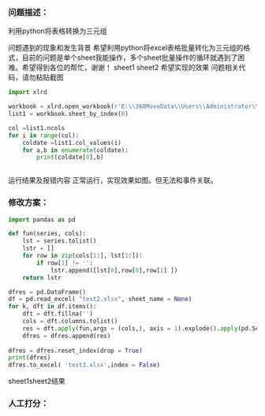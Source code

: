 ### 问题描述：
<p>利用python将表格转换为三元组</p>
问题遇到的现象和发生背景
希望利用python将excel表格批量转化为三元组的格式，目前的问题是单个sheet我能操作，多个sheet批量操作的循环就遇到了困难。希望得到各位的帮忙，谢谢！
sheet1
sheet2
希望实现的效果
问题相关代码，请勿粘贴截图

```python
import xlrd

workbook = xlrd.open_workbook(r'E:\\360MoveData\\Users\\Administrator\\Desktop\\存在结束.xls')
list1 = workbook.sheet_by_index(0)

col =list1.ncols
for i in range(col):
    coldate =list1.col_values(i)
    for a,b in enumerate(coldate):
        print(coldate[0],b)



```
运行结果及报错内容
正常运行，实现效果如图。但无法和事件关联。
 
### 修改方案：


```python
import pandas as pd

def fun(series, cols):
    lst = series.tolist()
    lstr = []
    for row in zip(cols[1:], lst[1:]):
        if row[1] != '':
            lstr.append([lst[0],row[0],row[1] ])
    return lstr

dfres = pd.DataFrame()
df = pd.read_excel( "test2.xlsx", sheet_name = None)
for k, dft in df.items():
    dft = dft.fillna('')
    cols = dft.columns.tolist()
    res = dft.apply(fun,args = (cols,), axis = 1).explode().apply(pd.Series).rename(columns = {0: 'A', 1: 'B',2: "C",})
    dfres = dfres.append(res)
    
dfres = dfres.reset_index(drop = True)
print(dfres)
dfres.to_excel( 'test3.xlsx',index = False)


```
sheet1sheet2结果


### 人工打分：
